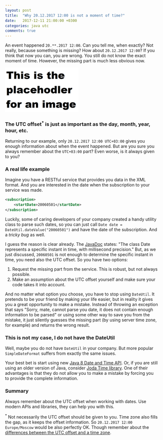 ```yaml
---
layout: post
title:  "Why 20.12.2017 12:00 is not a moment of time?"
date:   2017-12-11 21:00:00 +0300
categories: java utc
comments: true
---
```


An event happened `20.**.2017 12:00`. Can you tell me, when exactly? Not really, because something is missing? How about `20.12.2017 12:00`? If you think that now you can, you are wrong. You still do not know the exact moment of time. However, the missing part is much less obvious now.

<img alt="Moment of time" src="/assets/placeholder.png">

### The UTC offset<sup>*</sup> is just as important as the day, month, year, hour, etc.

Returning to our example, only `20.12.2017 12:00 UTC+03:00` gives you enough information about when the event happened. But are you sure you always remember about the `UTC+03:00` part? Even worse, is it always given to you?

### A real life example

Imagine you have a RESTful service that provides you data in the XML format. And you are interested in the date when the subscription to your service was made.

```xml
<subscription>
    <startDate>20060501</startDate>
</subscription>
```

Luckily, some of caring developers of your company created a handy utility class to parse such dates, so you can just call `Date date = DateUtil.dateValue("20060501")` and have the date of the subscription. And a _tricky bug_ as well.

I guess the reason is clear already. The [JavaDoc](https://docs.oracle.com/javase/6/docs/api/java/util/Date.html) states: "The class Date represents a specific instant in time, with millisecond precision." But, as we just discussed, `20060501` is not enough to determine the specific instant in time, you need also the UTC offset. So you have two options:

1. Request the missing part from the service. This is robust, but not always possible.
2. Make an assumption about the UTC offset yourself and make sure your code takes it into account.

And no matter what option you choose, you have to stop using `DateUtil`. It pretends to be your friend by making your life easier, but in reality it gives you a great opportunity to make a mistake. Instead of throwing an exception that says "Sorry, mate, cannot parse you date, it does not contain enough information to be parsed" or using some other way to save you from the mistake, it just silently guesses the missing part (by using server time zone, for example) and returns the wrong result.

### This is not my case, I do not have the DateUtil

Well, maybe you do not have `DateUtil` in your company. But more popular `SimpleDateFormat` suffers from exactly the same issues.

Your best bet is start using new [Java 8 Date and Time API](http://www.oracle.com/technetwork/articles/java/jf14-date-time-2125367.html). Or, if you are still using an older version of Java, consider [Joda Time library](http://www.joda.org/joda-time/). One of their advantages is that they do not allow you to make a mistake by forcing you to provide the complete information.

### Summary

Always remember about the UTC offset when working with dates. Use modern APIs and libraries, they can help you with this.

<sup>*</sup> Not necessarily the UTC offset should be given to you. Time zone also fills the gap, as it keeps the offset information. So `20.12.2017 12:00 Europe/Moscow` would be also perfectly OK. Though remember about the [differences between the UTC offset and a time zone](/2017/10/30/utc-a-time-standard-or-a-time-zone).
